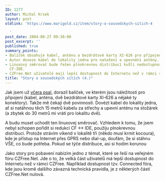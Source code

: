 ```yaml
---
ID: 1277
author: Michal Krsek
layout: post
oldlink: 'https://www.marigold.cz/item/story-o-sousedskych-sitich-4

  '
post_date: 2004-08-27 09:30:00
post_excerpt: ''
published: true
summary_points:
- Balíček obsahuje kabel, anténu a bezdrátové karty XI-626 pro připojení.
- Autor doveze kabel do lokality jedna pro natažení a upevnění antény.
- Linuxový směrovač bude řešen plnokrevnou distribucí kvůli nedostupnosti redukce
  CF-IDE.
- CZFree.Net uživatelé mají lepší dostupnost do Internetu než v rámci sítě.
title: "Story o sousedských sítích (4.)"
---
```


<p>
Jak jsem už <a href="/item/story-o-sousedskych-sitich-3">včera psal</a>, dorazil balíček, ve kterém jsou náležitosti pro připojení (kabel, anténa, dvě bezdrátové karty XI-626 a nějaké ty konektory). Takže mě čekají dvě povinnosti. Dovézt kabel do lokality jedna, ať si natáhnou těch 15 metrů kabelu za střechy a upevní anténu na stožárek (a zbytek do 30 metrů mi vrátí pro lokalitu dvě). </p>
<p>
A budu muset uchodit ten linuxovej směrovač. Vzhledem k tomu, že jsem nebyl schopen pořídit si redukci CF &lt;-&gt; IDE, použiju plnokrevnou distribuci. Protože strávím víkend v lokalitě tři (někdo musí krmit kocoura), kde je přístup na Internet přes GPRS nebo dial-up, doufám, že si stáhnu VŠE, co bude potřeba. Pokud se týče distribuce, asi si hodím korunou <img src="http://www.marigold.cz/nucleus/plugins/wysiwyg/editor/images/smiley/msn/whatchutalkingabout_smile.gif"  alt=""/></p>
<p>
Jako story pro pobavení nabízím jedno z témat, které se řeší na veřejném fóru CZFree.Net. Jde o to, že velká část uživatelů má lepší dostupnost do Internetu než v rámci CZFree. Například dostupnost tzv. Connected fóra, kde jsou kromě dalšího závazná technická pravidla, je z některých částí CZFree.Net nulová.</p>
